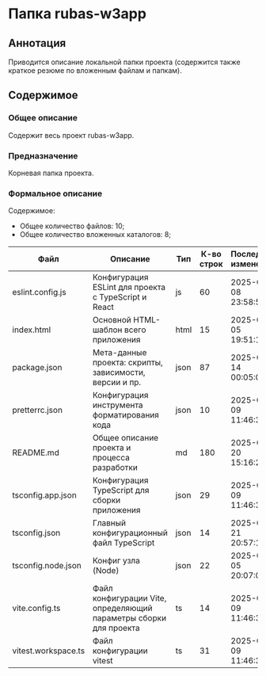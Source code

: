 # Папка rubas-w3app

## Аннотация

Приводится описание локальной папки проекта (содержится также краткое резюме по вложенным файлам и папкам).

## Содержимое

### Общее описание

Содержит весь проект rubas-w3app.

### Предназначение

Корневая папка проекта.

### Формальное описание

Содержимое:
* Общее количество файлов: 10;
* Общее количество вложенных каталогов: 8;

| Файл                | Описание                                                          | Тип  | К-во строк | Последнее изменение | Звезды    |
|---------------------|-------------------------------------------------------------------|------|------------|---------------------|-----------|
| eslint.config.js    | Конфигурация ESLint для проекта с TypeScript и React              | js   | 60         | 2025-05-08 23:58:51 | Нет звезд |
| index.html          | Основной HTML-шаблон всего приложения                             | html | 15         | 2025-05-05 19:51:17 | Нет звезд |
| package.json        | Мета-данные проекта: скрипты, зависимости, версии и пр.           | json | 87         | 2025-05-14 00:05:04 | Нет звезд |
| pretterrc.json      | Конфигурация инструмента форматирования кода                      | json | 10         | 2025-05-09 11:46:31 | Нет звезд |
| README.md           | Общее описание проекта и процесса разработки                      | md   | 180        | 2025-05-20 15:16:22 | Нет звезд |
| tsconfig.app.json   | Конфигурация TypeScript для сборки приложения                     | json | 29         | 2025-05-09 11:46:31 | Нет звезд |
| tsconfig.json       | Главный конфигурационный файл TypeScript                          | json | 14         | 2025-05-21 20:57:13 | Нет звезд |
| tsconfig.node.json  | Конфиг узла (Node)                                                | json | 22         | 2025-05-05 20:07:05 | Нет звезд |
| vite.config.ts      | Файл конфигурации Vite, определяющий параметры сборки для проекта | ts   | 14         | 2025-05-09 11:46:31 | Нет звезд |
| vitest.workspace.ts | Файл конфигурации vitest                                          | ts   | 31         | 2025-05-09 11:46:31 | Нет звезд |

